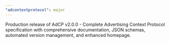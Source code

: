 ```yaml
---
"adcontextprotocol": major
---
```


Production release of AdCP v2.0.0 - Complete Advertising Context Protocol specification with comprehensive documentation, JSON schemas, automated version management, and enhanced homepage.
